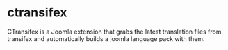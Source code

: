 ctransifex
==========

CTransifex is a Joomla extension that grabs the latest translation files from transifex and automatically builds a joomla language pack with them. 